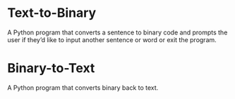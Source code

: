 # Text-to-Binary
A Python program that converts a sentence to binary code and prompts the user if they’d like to input another sentence or word or exit the program.

# Binary-to-Text
A Python program that converts binary back to text.
